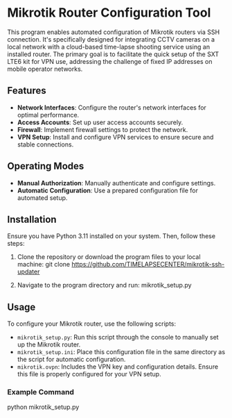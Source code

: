 # Mikrotik Router Configuration Tool

This program enables automated configuration of Mikrotik routers via SSH connection. It's specifically designed for integrating CCTV cameras on a local network with a cloud-based time-lapse shooting service using an installed router. The primary goal is to facilitate the quick setup of the SXT LTE6 kit for VPN use, addressing the challenge of fixed IP addresses on mobile operator networks.

## Features

- **Network Interfaces**: Configure the router's network interfaces for optimal performance.
- **Access Accounts**: Set up user access accounts securely.
- **Firewall**: Implement firewall settings to protect the network.
- **VPN Setup**: Install and configure VPN services to ensure secure and stable connections.

## Operating Modes

- **Manual Authorization**: Manually authenticate and configure settings.
- **Automatic Configuration**: Use a prepared configuration file for automated setup.

## Installation

Ensure you have Python 3.11 installed on your system. Then, follow these steps:

1. Clone the repository or download the program files to your local machine:
git clone https://github.com/TIMELAPSECENTER/mikrotik-ssh-updater

2. Navigate to the program directory and run:
mikrotik_setup.py

## Usage

To configure your Mikrotik router, use the following scripts:

- `mikrotik_setup.py`: Run this script through the console to manually set up the Mikrotik router.
- `mikrotik_setup.ini`: Place this configuration file in the same directory as the script for automatic configuration.
- `mikrotik.ovpn`: Includes the VPN key and configuration details. Ensure this file is properly configured for your VPN setup.

### Example Command

python mikrotik_setup.py
